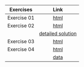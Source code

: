 Exercises        | Link
:-----:          | :--------:
Exercise 01      | [html](../exercise_pluto_01)
Exercise 02      | [html](../exercise_pluto_02)
                 | [detailed solution](../assets/spreadsheets/exercise_02_Sol.xlsx)
Exercise 03      | [html](../exercise_pluto_03)
Exercise 04      | [html](../exercise_pluto_04)
                 | [data](../assets/data/exercise_04b_noSol.xlsx) 
